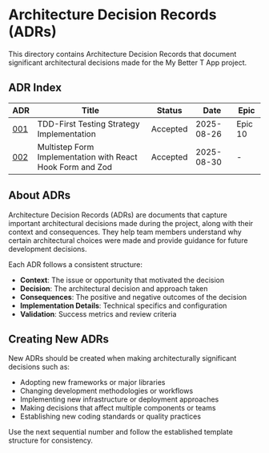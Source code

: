 # Architecture Decision Records (ADRs)

This directory contains Architecture Decision Records that document significant architectural decisions made for the My Better T App project.

## ADR Index

| ADR | Title | Status | Date | Epic |
|-----|-------|--------|------|------|
| [001](./001.tdd-first-testing-strategy.md) | TDD-First Testing Strategy Implementation | Accepted | 2025-08-26 | Epic 10 |
| [002](./002.multistep-form-implementation-with-react-hook-form.md) | Multistep Form Implementation with React Hook Form and Zod | Accepted | 2025-08-30 | - |

## About ADRs

Architecture Decision Records (ADRs) are documents that capture important architectural decisions made during the project, along with their context and consequences. They help team members understand why certain architectural choices were made and provide guidance for future development decisions.

Each ADR follows a consistent structure:
- **Context**: The issue or opportunity that motivated the decision
- **Decision**: The architectural decision and approach taken
- **Consequences**: The positive and negative outcomes of the decision
- **Implementation Details**: Technical specifics and configuration
- **Validation**: Success metrics and review criteria

## Creating New ADRs

New ADRs should be created when making architecturally significant decisions such as:
- Adopting new frameworks or major libraries
- Changing development methodologies or workflows  
- Implementing new infrastructure or deployment approaches
- Making decisions that affect multiple components or teams
- Establishing new coding standards or quality practices

Use the next sequential number and follow the established template structure for consistency.
